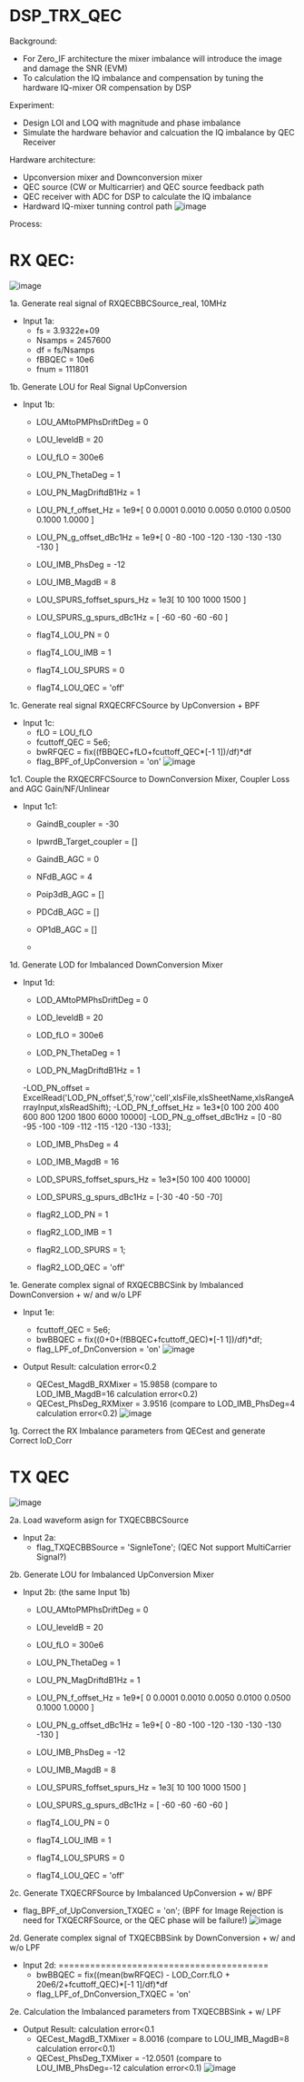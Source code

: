 # DSP_TRX_QEC
Background: 
- For Zero_IF architecture the mixer imbalance will introduce the image and damage the SNR (EVM)
- To calculation the IQ imbalance and compensation by tuning the hardware IQ-mixer OR compensation by DSP

Experiment:
- Design LOI and LOQ with magnitude and phase imbalance
- Simulate the hardware behavior and calcuation the IQ imbalance by QEC Receiver

Hardware architecture:
- Upconversion mixer and Downconversion mixer
- QEC source (CW or Multicarrier) and QEC source feedback path
- QEC receiver with ADC for DSP to calculate the IQ imbalance
- Hardward IQ-mixer tunning control path 
![image](https://user-images.githubusercontent.com/87049112/142336782-b250713c-13d8-45c3-8e4a-34bda1699515.png)

Process: 
# RX QEC: 
![image](https://user-images.githubusercontent.com/87049112/142358644-3ea57e39-d492-413a-8dd7-637b1ae96131.png)

1a. Generate real signal of RXQECBBCSource_real, 10MHz          
- Input 1a:
  - fs = 3.9322e+09
  - Nsamps = 2457600
  - df = fs/Nsamps
  - fBBQEC = 10e6
  - fnum = 111801

1b. Generate LOU for Real Signal UpConversion
- Input 1b:
  - LOU_AMtoPMPhsDriftDeg = 0
  - LOU_leveldB = 20
  - LOU_fLO = 300e6

  - LOU_PN_ThetaDeg = 1
  - LOU_PN_MagDriftdB1Hz = 1

  - LOU_PN_f_offset_Hz = 1e9*[ 0    0.0001    0.0010    0.0050    0.0100    0.0500    0.1000    1.0000 ]
  - LOU_PN_g_offset_dBc1Hz = 1e9*[ 0   -80  -100  -120  -130  -130  -130  -130 ]

  - LOU_IMB_PhsDeg = -12
  - LOU_IMB_MagdB = 8

  - LOU_SPURS_foffset_spurs_Hz = 1e3[ 10         100        1000        1500 ]
  - LOU_SPURS_g_spurs_dBc1Hz = [ -60   -60   -60   -60 ]

  - flagT4_LOU_PN = 0
  - flagT4_LOU_IMB = 1
  - flagT4_LOU_SPURS = 0
  - flagT4_LOU_QEC = 'off'

1c. Generate real signal RXQECRFCSource by UpConversion + BPF
- Input 1c: 
  - fLO = LOU_fLO 
  - fcuttoff_QEC = 5e6;
  - bwRFQEC = fix((fBBQEC+fLO+fcuttoff_QEC*[-1 1])/df)*df
  - flag_BPF_of_UpConversion = 'on'
![image](https://user-images.githubusercontent.com/87049112/142348291-d0a5f5e1-3890-4664-8664-11f873302848.png)

1c1. Couple the RXQECRFCSource to DownConversion Mixer, Coupler Loss and AGC Gain/NF/Unlinear
- Input 1c1:
  - GaindB_coupler = -30
  - IpwrdB_Target_coupler = []

  - GaindB_AGC = 0
  - NFdB_AGC = 4
  - Poip3dB_AGC = []
  - PDCdB_AGC = []
  - OP1dB_AGC = []
  - 
1d. Generate LOD for Imbalanced DownConversion Mixer
- Input 1d:

  - LOD_AMtoPMPhsDriftDeg = 0
  - LOD_leveldB = 20
  - LOD_fLO = 300e6

  - LOD_PN_ThetaDeg = 1
  - LOD_PN_MagDriftdB1Hz = 1

   -LOD_PN_offset = ExcelRead('LOD_PN_offset',5,'row','cell',xlsFile,xlsSheetName,xlsRangeArrayInput,xlsReadShift);
   -LOD_PN_f_offset_Hz = 1e3*[0         100         200         400         600         800        1200        1800        6000        10000]
   -LOD_PN_g_offset_dBc1Hz = [0   -80   -95  -100  -109  -112  -115  -120  -130  -133];

  - LOD_IMB_PhsDeg = 4
  - LOD_IMB_MagdB = 16

  - LOD_SPURS_foffset_spurs_Hz = 1e3*[50         100         400       10000]
  - LOD_SPURS_g_spurs_dBc1Hz = [-30   -40   -50   -70]

  - flagR2_LOD_PN = 1
  - flagR2_LOD_IMB = 1
  - flagR2_LOD_SPURS = 1;
  - flagR2_LOD_QEC = 'off'

1e. Generate complex signal of RXQECBBCSink by Imbalanced DownConversion + w/ and w/o LPF
- Input 1e: 
  - fcuttoff_QEC = 5e6;
  - bwBBQEC = fix((0+0+(fBBQEC+fcuttoff_QEC)*[-1 1])/df)*df;
  - flag_LPF_of_DnConversion = 'on'
 ![image](https://user-images.githubusercontent.com/87049112/142348647-a240de5f-aa4c-4272-a0e4-2cd252624b46.png)

- Output Result: calculation error<0.2
  - QECest_MagdB_RXMixer = 15.9858 (compare to LOD_IMB_MagdB=16 calculation error<0.2)
  - QECest_PhsDeg_RXMixer = 3.9516 (compare to LOD_IMB_PhsDeg=4 calculation error<0.2)
 ![image](https://user-images.githubusercontent.com/87049112/142348703-4ffc36b8-bc2c-4a10-9bbb-0a1a5bc079a3.png)

1g. Correct the RX Imbalance parameters from QECest and generate Correct loD_Corr

# TX QEC
![image](https://user-images.githubusercontent.com/87049112/142358608-0bfa9a4e-2f1a-4150-92c1-e51f84109662.png)

2a. Load waveform asign for TXQECBBCSource
- Input 2a:
  - flag_TXQECBBSource = 'SignleTone'; (QEC Not support MultiCarrier Signal?)

2b. Generate LOU for Imbalanced UpConversion Mixer
- Input 2b: (the same Input 1b)

  - LOU_AMtoPMPhsDriftDeg = 0
  - LOU_leveldB = 20
  - LOU_fLO = 300e6

  - LOU_PN_ThetaDeg = 1
  - LOU_PN_MagDriftdB1Hz = 1

  - LOU_PN_f_offset_Hz = 1e9*[ 0    0.0001    0.0010    0.0050    0.0100    0.0500    0.1000    1.0000 ]
  - LOU_PN_g_offset_dBc1Hz = 1e9*[ 0   -80  -100  -120  -130  -130  -130  -130 ]

  - LOU_IMB_PhsDeg = -12
  - LOU_IMB_MagdB = 8

  - LOU_SPURS_foffset_spurs_Hz = 1e3[ 10         100        1000        1500 ]
  - LOU_SPURS_g_spurs_dBc1Hz = [ -60   -60   -60   -60 ]

  - flagT4_LOU_PN = 0
  - flagT4_LOU_IMB = 1
  - flagT4_LOU_SPURS = 0
  - flagT4_LOU_QEC = 'off'

2c. Generate TXQECRFSource by Imbalanced UpConversion + w/ BPF
  - flag_BPF_of_UpConversion_TXQEC = 'on'; (BPF for Image Rejection is need for TXQECRFSource, or the QEC phase will be failure!)
![image](https://user-images.githubusercontent.com/87049112/142348994-e3d85784-2210-4947-b490-8a65122bb1a6.png)

2d. Generate complex signal of TXQECBBSink by DownConversion + w/ and w/o LPF
- Input 2d: ========================================
  - bwBBQEC = fix((mean(bwRFQEC) - LOD_Corr.fLO + 20e6/2+fcuttoff_QEC)*[-1 1]/df)*df
  - flag_LPF_of_DnConversion_TXQEC = 'on'

2e. Calculation the Imbalanced parameters from TXQECBBSink + w/ LPF
- Output Result: calculation error<0.1
  - QECest_MagdB_TXMixer = 8.0016 (compare to LOU_IMB_MagdB=8 calculation error<0.1)
  - QECest_PhsDeg_TXMixer = -12.0501 (compare to LOU_IMB_PhsDeg=-12 calculation error<0.1)
![image](https://user-images.githubusercontent.com/87049112/142349162-ce173054-6f00-443a-825c-dc39ddb13893.png)





